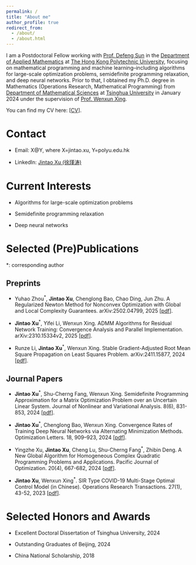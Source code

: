 ```yaml
---
permalink: /
title: "About me"
author_profile: true
redirect_from: 
  - /about/
  - /about.html
---
```


I am a Postdoctoral Fellow working with [Prof. Defeng Sun](https://www.polyu.edu.hk/ama/profile/dfsun/) in the [Department of Applied Mathematics](https://www.polyu.edu.hk/ama/) at [The Hong Kong Polytechnic University](https://www.polyu.edu.hk/), focusing on mathematical programming and machine learning–including algorithms for large-scale optimization problems, semidefinite programming relaxation, and deep neural networks. Prior to that, I obtained my Ph.D. degree in Mathematics (Operations Research, Mathematical Programming) from [Department of Mathematical Sciences](https://www.math.tsinghua.edu.cn/) at [Tsinghua University](https://www.tsinghua.edu.cn/) in January 2024 under the supervision of [Prof. Wenxun Xing](https://www.genealogy.math.ndsu.nodak.edu/id.php?id=182440).

You can find my CV here: [[CV]()].

Contact
======
- Email: X@Y, where X=jintao.xu, Y=polyu.edu.hk

- LinkedIn: [Jintao Xu (徐瑾涛)](linkedin.com/in/jintao-xu-thu)

Current Interests
======

- Algorithms for large-scale optimization problems

- Semidefinite programming relaxation

- Deep neural networks

Selected (Pre)Publications 
======
*: corresponding author

Preprints
------

- Yuhao Zhou<sup>*</sup>, **Jintao Xu**, Chenglong Bao, Chao Ding, Jun Zhu. A Regularized Newton Method for Nonconvex Optimization with Global and Local Complexity Guarantees. arXiv:2502.04799, 2025 [[pdf](https://arxiv.org/abs/2502.04799)].

- **Jintao Xu**<sup>*</sup>, Yifei Li, Wenxun Xing. ADMM Algorithms for Residual Network Training: Convergence Analysis and Parallel Implementation.  arXiv:2310.15334v2, 2025 [[pdf](https://arxiv.org/abs/2310.15334)].

- Runze Li, **Jintao Xu**<sup>*</sup>, Wenxun Xing. Stable Gradient-Adjusted Root Mean Square Propagation on Least Squares Problem. arXiv:2411.15877, 2024 [[pdf](https://arxiv.org/abs/2411.15877)].

Journal Papers
------

- **Jintao Xu**<sup>*</sup>, Shu-Cherng Fang, Wenxun Xing. Semidefinite Programming Approximation for a Matrix Optimization Problem over an Uncertain Linear System. Journal of Nonlinear and Variational Analysis. 8(6), 831-853, 2024 [[pdf](https://jnva.biemdas.com/archives/2536)].

- **Jintao Xu**<sup>*</sup>, Chenglong Bao, Wenxun Xing. Convergence Rates of Training Deep Neural Networks via Alternating Minimization Methods. Optimization Letters. 18, 909–923, 2024 [[pdf](https://link.springer.com/article/10.1007/s11590-023-02026-4#citeas)].

- Yingzhe Xu, **Jintao Xu**, Cheng Lu, Shu-Cherng Fang<sup>*</sup>, Zhibin Deng. A New Global Algorithm for Homogeneous Complex Quadratic Programming Problems and Applications. Pacific Journal of Optimization. 20(4), 667-682, 2024 [[pdf](http://www.yokohamapublishers.jp/online2/pjov20-4.html)].

- **Jintao Xu**, Wenxun Xing<sup>*</sup>. SIR Type COVID-19 Multi-Stage Optimal Control Model (in Chinese). Operations Research Transactions. 27(1), 43-52, 2023 [[pdf](https://www.ort.shu.edu.cn/CN/10.15960/j.cnki.issn.1007-6093.2023.01.003)].

Selected Honors and Awards
======

- Excellent Doctoral Dissertation of Tsinghua University, 2024

- Outstanding Graduates of Beijing, 2024

- China National Scholarship, 2018

